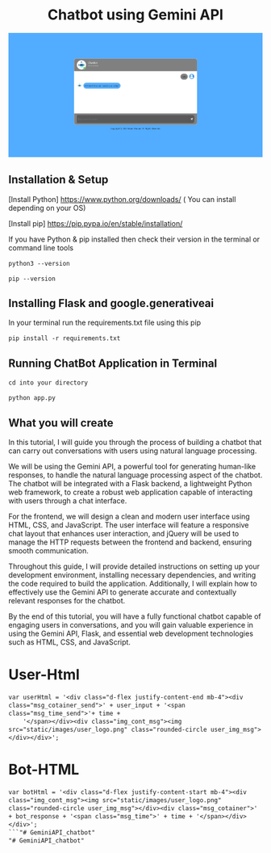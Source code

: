 <h1 align="center">Chatbot using Gemini API</h1>

![Demo App](/static/images/chatbot_screenshot.png)

## Installation & Setup

[Install Python] https://www.python.org/downloads/ ( You can install depending on your OS)

[Install pip] https://pip.pypa.io/en/stable/installation/

If you have Python & pip installed then check their version in the terminal or command line tools

```
python3 --version
```

```
pip --version
```

## Installing Flask and google.generativeai

In your terminal run the requirements.txt file using this pip

```
pip install -r requirements.txt
```


## Running ChatBot Application in Terminal

```
cd into your directory
```

```
python app.py
```



## What you will create

In this tutorial, I will guide you through the process of building a chatbot that can carry out conversations with users using natural language processing.

We will be using the Gemini API, a powerful tool for generating human-like responses, to handle the natural language processing aspect of the chatbot. The chatbot will be integrated with a Flask backend, a lightweight Python web framework, to create a robust web application capable of interacting with users through a chat interface.

For the frontend, we will design a clean and modern user interface using HTML, CSS, and JavaScript. The user interface will feature a responsive chat layout that enhances user interaction, and jQuery will be used to manage the HTTP requests between the frontend and backend, ensuring smooth communication.

Throughout this guide, I will provide detailed instructions on setting up your development environment, installing necessary dependencies, and writing the code required to build the application. Additionally, I will explain how to effectively use the Gemini API to generate accurate and contextually relevant responses for the chatbot.

By the end of this tutorial, you will have a fully functional chatbot capable of engaging users in conversations, and you will gain valuable experience in using the Gemini API, Flask, and essential web development technologies such as HTML, CSS, and JavaScript.



# User-Html

```
var userHtml = '<div class="d-flex justify-content-end mb-4"><div class="msg_cotainer_send">' + user_input + '<span class="msg_time_send">'+ time + 
    '</span></div><div class="img_cont_msg"><img src="static/images/user_logo.png" class="rounded-circle user_img_msg"></div></div>';
```

# Bot-HTML

```
var botHtml = '<div class="d-flex justify-content-start mb-4"><div class="img_cont_msg"><img src="static/images/user_logo.png" class="rounded-circle user_img_msg"></div><div class="msg_cotainer">' + bot_response + '<span class="msg_time">' + time + '</span></div></div>';
```"# GeminiAPI_chatbot" 
"# GeminiAPI_chatbot" 

